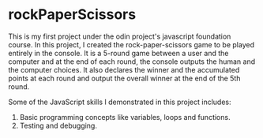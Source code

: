 # rockPaperScissors
This is my first project under the odin project's javascript foundation course. In this project, I created the rock-paper-scissors game to be played entirely in the console. It is a 5-round game between a user and the computer and at the end of each round, the console outputs the human and the computer choices. It also declares the winner and the accumulated points at each round and output the overall winner at the end of the 5th round.

Some of the JavaScript skills I demonstrated in this project includes:
1. Basic programming concepts like variables, loops and functions.
2. Testing and debugging.
